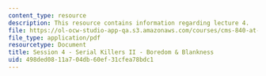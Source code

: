 ```yaml
---
content_type: resource
description: This resource contains information regarding lecture 4.
file: https://ol-ocw-studio-app-qa.s3.amazonaws.com/courses/cms-840-at-the-limit-violence-in-contemporary-representation-fall-2013/498ded0811a704db60ef31cfea78bdc1_MITCMS_840F13_Session_4.pdf
file_type: application/pdf
resourcetype: Document
title: Session 4 - Serial Killers II - Boredom & Blankness
uid: 498ded08-11a7-04db-60ef-31cfea78bdc1
---
```

